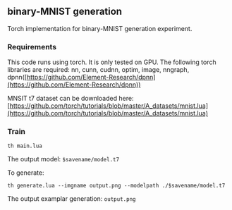## binary-MNIST generation

Torch implementation for binary-MNIST generation experiment.

### Requirements
This code runs using torch. It is only tested on GPU. The following torch libraries are required:
nn, cunn, cudnn, optim, image, nngraph, dpnn([https://github.com/Element-Research/dpnn](https://github.com/Element-Research/dpnn))

MNSIT t7 dataset can be downloaded here: [https://github.com/torch/tutorials/blob/master/A_datasets/mnist.lua](https://github.com/torch/tutorials/blob/master/A_datasets/mnist.lua)


### Train
```
th main.lua
```

The output model: `$savename/model.t7`

To generate:
```
th generate.lua --imgname output.png --modelpath ./$savename/model.t7
```
The output examplar generation: `output.png`
